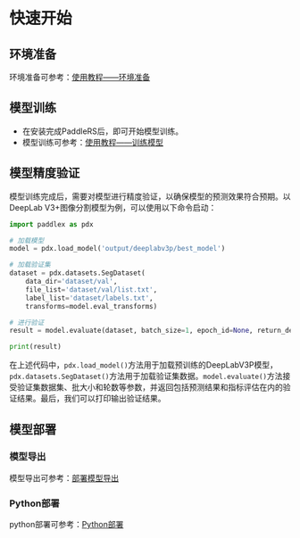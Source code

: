 # 快速开始

## 环境准备

环境准备可参考：[使用教程——环境准备](../tutorials/train/README.md)

## 模型训练

+ 在安装完成PaddleRS后，即可开始模型训练。
+ 模型训练可参考：[使用教程——训练模型](../tutorials/train/README.md)

## 模型精度验证

模型训练完成后，需要对模型进行精度验证，以确保模型的预测效果符合预期。以DeepLab V3+图像分割模型为例，可以使用以下命令启动：

```python
import paddlex as pdx

# 加载模型
model = pdx.load_model('output/deeplabv3p/best_model')

# 加载验证集
dataset = pdx.datasets.SegDataset(
    data_dir='dataset/val',
    file_list='dataset/val/list.txt',
    label_list='dataset/labels.txt',
    transforms=model.eval_transforms)

# 进行验证
result = model.evaluate(dataset, batch_size=1, epoch_id=None, return_details=True)

print(result)
```

在上述代码中，`pdx.load_model()`方法用于加载预训练的DeepLabV3P模型，`pdx.datasets.SegDataset()`方法用于加载验证集数据。`model.evaluate()`方法接受验证集数据集、批大小和轮数等参数，并返回包括预测结果和指标评估在内的验证结果。最后，我们可以打印输出验证结果。


## 模型部署

### 模型导出

模型导出可参考：[部署模型导出](../deploy/export/README.md)

### Python部署

python部署可参考：[Python部署](../deploy/README.md)
